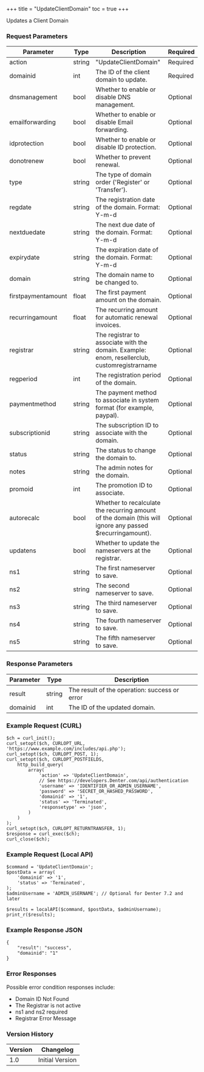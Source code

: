 +++
title = "UpdateClientDomain"
toc = true
+++

Updates a Client Domain

### Request Parameters

| Parameter | Type | Description | Required |
| --------- | ---- | ----------- | -------- |
| action | string | "UpdateClientDomain" | Required |
| domainid | int | The ID of the client domain to update. | Required |
| dnsmanagement | bool | Whether to enable or disable DNS management. | Optional |
| emailforwarding | bool | Whether to enable or disable Email forwarding. | Optional |
| idprotection | bool | Whether to enable or disable ID protection. | Optional |
| donotrenew | bool | Whether to prevent renewal. | Optional |
| type | string | The type of domain order ('Register' or 'Transfer'). | Optional |
| regdate | string | The registration date of the domain. Format: Y-m-d | Optional |
| nextduedate | string | The next due date of the domain. Format: Y-m-d | Optional |
| expirydate | string | The expiration date of the domain. Format: Y-m-d | Optional |
| domain | string | The domain name to be changed to. | Optional |
| firstpaymentamount | float | The first payment amount on the domain. | Optional |
| recurringamount | float | The recurring amount for automatic renewal invoices. | Optional |
| registrar | string | The registrar to associate with the domain. Example: enom, resellerclub, customregistrarname | Optional |
| regperiod | int | The registration period of the domain. | Optional |
| paymentmethod | string | The payment method to associate in system format (for example, paypal). | Optional |
| subscriptionid | string | The subscription ID to associate with the domain. | Optional |
| status | string | The status to change the domain to. | Optional |
| notes | string | The admin notes for the domain. | Optional |
| promoid | int | The promotion ID to associate. | Optional |
| autorecalc | bool | Whether to recalculate the recurring amount of the domain (this will ignore any passed $recurringamount). | Optional |
| updatens | bool | Whether to update the nameservers at the registrar. | Optional |
| ns1 | string | The first nameserver to save. | Optional |
| ns2 | string | The second nameserver to save. | Optional |
| ns3 | string | The third nameserver to save. | Optional |
| ns4 | string | The fourth nameserver to save. | Optional |
| ns5 | string | The fifth nameserver to save. | Optional |

### Response Parameters

| Parameter | Type | Description |
| --------- | ---- | ----------- |
| result | string | The result of the operation: success or error |
| domainid | int | The ID of the updated domain. |


### Example Request (CURL)

```
$ch = curl_init();
curl_setopt($ch, CURLOPT_URL, 'https://www.example.com/includes/api.php');
curl_setopt($ch, CURLOPT_POST, 1);
curl_setopt($ch, CURLOPT_POSTFIELDS,
    http_build_query(
        array(
            'action' => 'UpdateClientDomain',
            // See https://developers.Denter.com/api/authentication
            'username' => 'IDENTIFIER_OR_ADMIN_USERNAME',
            'password' => 'SECRET_OR_HASHED_PASSWORD',
            'domainid' => '1',
            'status' => 'Terminated',
            'responsetype' => 'json',
        )
    )
);
curl_setopt($ch, CURLOPT_RETURNTRANSFER, 1);
$response = curl_exec($ch);
curl_close($ch);
```


### Example Request (Local API)

```
$command = 'UpdateClientDomain';
$postData = array(
    'domainid' => '1',
    'status' => 'Terminated',
);
$adminUsername = 'ADMIN_USERNAME'; // Optional for Denter 7.2 and later

$results = localAPI($command, $postData, $adminUsername);
print_r($results);
```


### Example Response JSON

```
{
    "result": "success",
    "domainid": "1"
}
```


### Error Responses

Possible error condition responses include:

* Domain ID Not Found
* The Registrar is not active
* ns1 and ns2 required
* Registrar Error Message


### Version History

| Version | Changelog |
| ------- | --------- |
| 1.0 | Initial Version |

